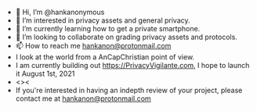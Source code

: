 - 👋 Hi, I’m @hankanonymous
- 👀 I’m interested in privacy assets and general privacy.
- 🌱 I’m currently learning how to get a private smartphone.
- 💞️ I’m looking to collaborate on grading privacy assets and protocols.
- 📫 How to reach me hankanon@protonmail.com
- I look at the world from a AnCapChristian point of view.
- I am currently building out https://PrivacyVigilante.com, I hope to launch it August 1st, 2021
- <><
- If you're interested in having an indepth review of your project, please contact me at hankanon@protonmail.com

<!---
hankanonymous/hankanonymous is a ✨ special ✨ repository because its `README.md` (this file) appears on your GitHub profile.
You can click the Preview link to take a look at your changes.
--->
